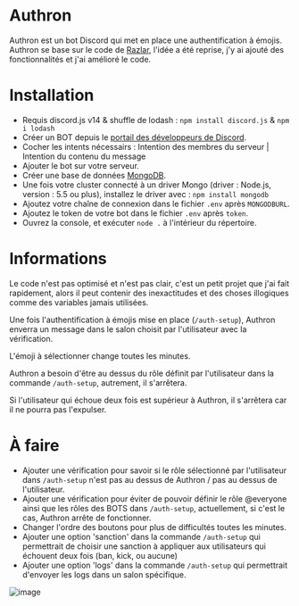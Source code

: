 # Authron
Authron est un bot Discord qui met en place une authentification à émojis.
Authron se base sur le code de [Razlar](https://www.youtube.com/@razlar2080), l'idée a été reprise, j'y ai ajouté des fonctionnalités et j'ai amélioré le code.

# Installation
- Requis discord.js v14 & shuffle de lodash : `npm install discord.js` & `npm i lodash`
- Créer un BOT depuis le [portail des développeurs de Discord](https://discord.com/developers/applications).
- Cocher les intents nécessairs : Intention des membres du serveur | Intention du contenu du message
- Ajouter le bot sur votre serveur.
- Créer une base de données [MongoDB](https://www.mongodb.com/fr-fr).
- Une fois votre cluster connecté à un driver Mongo (driver : Node.js, version : 5.5 ou plus), installez le driver avec : `npm install mongodb`
- Ajoutez votre chaîne de connexion dans le fichier `.env` après `MONGODBURL`.
- Ajoutez le token de votre bot dans le fichier `.env` après `token`.
- Ouvrez la console, et exécuter `node .` à l'intérieur du répertoire.

# Informations
Le code n'est pas optimisé et n'est pas clair, c'est un petit projet que j'ai fait rapidement, alors il peut contenir des inexactitudes et des choses illogiques comme des variables jamais utilisées.

Une fois l'authentification à émojis mise en place (`/auth-setup`), Authron enverra un message dans le salon choisit par l'utilisateur avec la vérification.

L'émoji à sélectionner change toutes les minutes.

Authron a besoin d'être au dessus du rôle définit par l'utilisateur dans la commande `/auth-setup`, autrement, il s'arrêtera.

Si l'utilisateur qui échoue deux fois est supérieur à Authron, il s'arrêtera car il ne pourra pas l'expulser.

# À faire
- Ajouter une vérification pour savoir si le rôle sélectionné par l'utilisateur dans `/auth-setup` n'est pas au dessus de Authron / pas au dessus de l'utilisateur.
- Ajouter une vérification pour éviter de pouvoir définir le rôle @everyone ainsi que les rôles des BOTS dans `/auth-setup`, actuellement, si c'est le cas, Authron arrête de fonctionner.
- Changer l'ordre des boutons pour plus de difficultés toutes les minutes.
- Ajouter une option 'sanction' dans la commande `/auth-setup` qui permettrait de choisir une sanction à appliquer aux utilisateurs qui échouent deux fois (ban, kick, ou aucune)
- Ajouter une option 'logs' dans la commande `/auth-setup` qui permettrait d'envoyer les logs dans un salon spécifique.

![image](https://github.com/arceusxx/authron/assets/96443442/64348348-856c-45c8-95e3-d0ea9e99862a)
